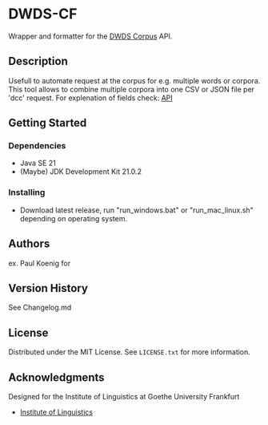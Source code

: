 # DWDS-CF

Wrapper and formatter for the [DWDS Corpus](https://www.dwds.de/r) API.

## Description

Usefull to automate request at the corpus for e.g. multiple words or corpora.
This tool allows to combine multiple corpora into one CSV or JSON file per 'dcc' request.
For explenation of fields check: [API](https://www.dwds.de/d/api#export)

## Getting Started

### Dependencies

* Java SE 21
* (Maybe) JDK Development Kit 21.0.2

### Installing

* Download latest release, run "run_windows.bat" or "run_mac_linux.sh" depending on operating system.

## Authors

ex. Paul Koenig for 

## Version History

See Changelog.md

## License

Distributed under the MIT License. See `LICENSE.txt` for more information.

## Acknowledgments

Designed for the Institute of Linguistics at Goethe University Frankfurt
* [Institute of Linguistics](https://www.linguistik-in-frankfurt.de/en/front-page/en/)
